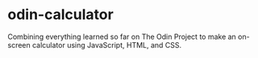 # odin-calculator

Combining everything learned so far on The Odin Project to make an on-screen calculator
using JavaScript, HTML, and CSS.
